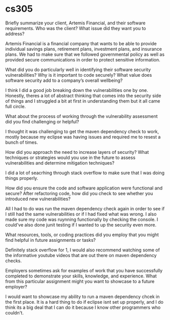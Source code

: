 # cs305

Briefly summarize your client, Artemis Financial, and their software requirements. Who was the client? What issue did they want you to address?

Artemis Financial is a financial company that wants to be able to provide individual savings plans, retirement plans, investment plans, and insurance plans. We had to make sure that we followed governmental policy as well as provided secure communications in order to protect sensitive information.

What did you do particularly well in identifying their software security vulnerabilities? Why is it important to code securely? What value does software security add to a company’s overall wellbeing?

I think I did a good job breaking down the vulnerabilities one by one. Honestly, theres a lot of abstract thinking that comes into the security side of things and I struggled a bit at first in understanding them but it all came full circle.

What about the process of working through the vulnerability assessment did you find challenging or helpful?

I thought it was challenging to get the maven dependency check to work, mostly because my eclipse was having issues and required me to resest a bunch of times.

How did you approach the need to increase layers of security? What techniques or strategies would you use in the future to assess vulnerabilities and determine mitigation techniques?

I did a lot of seacrhing through stack overflow to make sure that I was doing things properly.

How did you ensure the code and software application were functional and secure? After refactoring code, how did you check to see whether you introduced new vulnerabilities?

All I had to do was run the maven dependency check again in order to see if I still had the same vulnerabilities or if I had fixed what was wrong. I also made sure my code was ruynning functionally by checking the console. I could've also done junit testing if I wanted to up the security even more.

What resources, tools, or coding practices did you employ that you might find helpful in future assignments or tasks?

Definitely stack overflow for 1, I would also recommend watching some of the informative youtube videos that are out there on maven dependency checks.

Employers sometimes ask for examples of work that you have successfully completed to demonstrate your skills, knowledge, and experience. What from this particular assignment might you want to showcase to a future employer?

I would want to showcase my ability to run a maven dependency chcek in the first place. It is a hard thing to do if eclipse isnt set up properly, and I do think its a big deal that I can do it because I know other programmers who couldn't.
